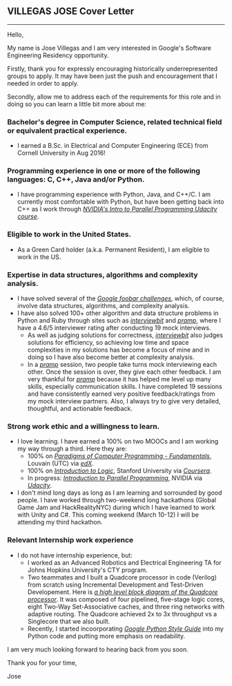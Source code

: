 ## VILLEGAS JOSE Cover Letter

---
Hello,

My name is Jose Villegas and I am very interested in Google's Software Engineering Residency opportunity. 

Firstly, thank you for expressly encouraging historically underrepresented groups to apply. It  may have been just the push and encouragement that I needed in order to apply.

Secondly, allow me to address each of the requirements for this role and in doing so you can learn a little bit more about me:

### Bachelor's degree in Computer Science, related technical field or equivalent practical experience.

- I earned a B.Sc. in Electrical and Computer Engineering (ECE) from Cornell University in Aug 2016!

### Programming experience in one or more of the following languages: C, C++, Java and/or Python.

- I have programming experience with Python, Java, and C++/C. I am currently most comfortable with Python, but have been getting back into C++ as I work through [*NVIDIA's Intro to Parallel Programming Udacity course*](https://www.bit.do/nvidiacourse).

### Eligible to work in the United States.

- As a Green Card holder (a.k.a. Permanent Resident), I am eligible to work in the US.

### Expertise in data structures, algorithms and complexity analysis.

- I have solved several of the [*Google foobar challenges*](https://foobar.withgoogle.com), which, of course, involve data structures, algorithms, and complexity analysis.
- I have also solved 100+ other algorithm and data structure problems in Python and Ruby through sites such as [*interviewbit*](https://www.interviewbit.com) and [*pramp*](https://www.pramp.com), where I have a 4.6/5 interviewer rating after conducting 19 mock interviews.
  - As well as judging solutions for correctness, [*interviewbit*](https://www.interviewbit.com) also judges solutions for efficiency, so achieving low time and space complexities in my solutions has become a focus of mine and in doing so I have also become better at complexity analysis.
  - In a [*pramp*](https://www.pramp.com) session, two people take turns mock interviewing each other. Once the session is over, they give each other feedback. I am very thankful for [*pramp*](https://www.pramp.com) because it has helped me level up many skills, especially communication skills. I have completed 19 sessions and have consistently earned very positive feedback/ratings from my mock interview partners. Also, I always try to give very detailed, thoughtful, and actionable feedback.

### Strong work ethic and a willingness to learn.

- I love learning. I have earned a 100% on two MOOCs and I am working my way through a third. Here they are:
  - 100% on [*Paradigms of Computer Programming - Fundamentals*](https://www.bit.do/louv), Louvain (UTC) via [*edX*](https://www.edx.org).
  - 100% on [*Introduction to Logic*](https://www.bit.do/stanf), Stanford University via [*Coursera*](https://www.coursera.org).
  - In progress: [*Introduction to Parallel Programming*](https://www.bit.do/nvidiacourse), NVIDIA via [*Udacity*](https://www.udacity.com).
- I don't mind long days as long as I am learning and sorrounded by good people. I have worked through two-weekend long hackathons (Global Game Jam and HackRealityNYC) during which I have learned to work with Unity and C#. This coming weekend (March 10-12) I will be attending my third hackathon.

### Relevant Internship work experience

- I do not have internship experience, but:
  - I worked as an Advanced Robotics and Electrical Engineering TA for Johns Hopkins University's CTY program.
  - Two teammates and I built a Quadcore processor in code (Verilog) from scratch using Incremental Development and Test-Driven Developement. Here is [*a high level block diagram of the Quadcore processor*](https://www.bit.do/blockdiagram). It was composed of four pipelined, five-stage logic cores, eight Two-Way Set-Associative caches, and three ring networks with adaptive routing. The Quadcore achieved 2x to 3x throughput vs a Singlecore that we also built.
  - Recently, I started incoorporating [*Google Python Style Guide*](https://google.github.io/styleguide/pyguide.html) into my Python code and putting more emphasis on readability.

I am very much looking forward to hearing back from you soon.

Thank you for your time,

Jose
